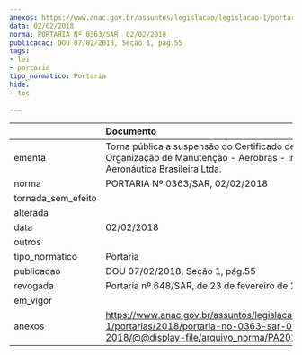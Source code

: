```yaml
---
anexos: https://www.anac.gov.br/assuntos/legislacao/legislacao-1/portarias/2018/portaria-no-0363-sar-02-02-2018/@@display-file/arquivo_norma/PA2018-0363.pdf
data: 02/02/2018
norma: PORTARIA Nº 0363/SAR, 02/02/2018
publicacao: DOU 07/02/2018, Seção 1, pág.55
tags:
- lei
- portaria
tipo_normatico: Portaria
hide: 
- toc 
 
---
```


|                    | Documento                                                                                                                                            |
|:-------------------|:-----------------------------------------------------------------------------------------------------------------------------------------------------|
| ementa             | Torna pública a suspensão do Certificado de Organização de Manutenção - Aerobras - Industria Aeronáutica Brasileira Ltda.                            |
| norma              | PORTARIA Nº 0363/SAR, 02/02/2018                                                                                                                     |
| tornada_sem_efeito |                                                                                                                                                      |
| alterada           |                                                                                                                                                      |
| data               | 02/02/2018                                                                                                                                           |
| outros             |                                                                                                                                                      |
| tipo_normatico     | Portaria                                                                                                                                             |
| publicacao         | DOU 07/02/2018, Seção 1, pág.55                                                                                                                      |
| revogada           | Portaria nº 648/SAR, de 23 de fevereiro de 2018.                                                                                                     |
| em_vigor           |                                                                                                                                                      |
| anexos             | https://www.anac.gov.br/assuntos/legislacao/legislacao-1/portarias/2018/portaria-no-0363-sar-02-02-2018/@@display-file/arquivo_norma/PA2018-0363.pdf |